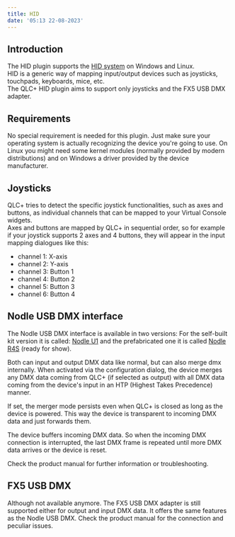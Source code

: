 ```yaml
---
title: HID
date: '05:13 22-08-2023'
---
```


Introduction
------------

The HID plugin supports the [HID system](https://en.wikipedia.org/wiki/Human_interface_device) on Windows and Linux.  
HID is a generic way of mapping input/output devices such as joysticks, touchpads, keyboards, mice, etc.  
The QLC+ HID plugin aims to support only joysticks and the FX5 USB DMX adapter.

Requirements
------------

No special requirement is needed for this plugin. Just make sure your operating system is actually recognizing the device you're going to use. On Linux you might need some kernel modules (normally provided by modern distributions) and on Windows a driver provided by the device manufacturer.

Joysticks
---------

QLC+ tries to detect the specific joystick functionalities, such as axes and buttons, as individual channels that can be mapped to your Virtual Console widgets.  
Axes and buttons are mapped by QLC+ in sequential order, so for example if your joystick supports 2 axes and 4 buttons, they will appear in the input mapping dialogues like this:  

* channel 1: X-axis
* channel 2: Y-axis
* channel 3: Button 1
* channel 4: Button 2
* channel 5: Button 3
* channel 6: Button 4

Nodle USB DMX interface
-----------------------

The Nodle USB DMX interface is available in two versions: For the self-built kit version it is called:
[Nodle U1](https://www.dmxcontrol-projects.org/en/projects/nodle-u1-interface.html) and the prefabricated one it is called [Nodle R4S](https://www.dmxcontrol-projects.org/en/projects/nodle-r4s-interface.html) (ready for show).

Both can input and output DMX data like normal, but can also merge dmx internally. When activated via the configuration
dialog, the device merges any DMX data coming from QLC+ (if selected as output) with all
DMX data coming from the device's input in an HTP (Highest Takes Precedence) manner.

If set, the merger mode persists even when QLC+ is closed as long as the device is powered.
This way the device is transparent to incoming DMX data and just forwards them.

The device buffers incoming DMX data. So when the incoming DMX connection is interrupted, the last
DMX frame is repeated until more DMX data arrives or the device is reset.

Check the product manual for further information or troubleshooting.

FX5 USB DMX
-----------

Although not available anymore. The FX5 USB DMX adapter is still supported either for output and input
DMX data. It offers the same features as the Nodle USB DMX. Check the product manual for the connection and peculiar issues.